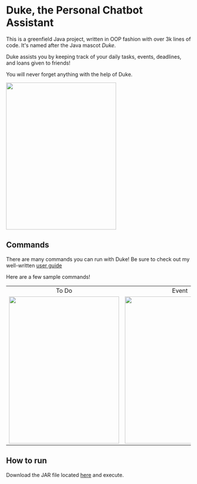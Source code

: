 # Duke, the Personal Chatbot Assistant

This is a greenfield Java project, written in OOP fashion with over 3k lines of code. It's named after the Java mascot _Duke_.

Duke assists you by keeping track of your daily tasks, events, deadlines, and loans given to friends! 

You will never forget anything with the help of Duke.

<img src="https://user-images.githubusercontent.com/88147891/207603054-c1f3ae64-7be9-4f45-8232-c67d758aeb94.jpg" data-canonical-src="https://gyazo.com/eb5c5741b6a9a16c692170a41a49c858.png" width="300" height="400" />

## Commands

There are many commands you can run with Duke! Be sure to check out my well-written [user guide](https://elginl.github.io/ip/)

Here are a few sample commands!

<table>
  <tr>
    <td align="center">To Do</td>
    <td align="center">Event</td>
    <td align="center">Deadline</td>    
  </tr>
  <tr>
    <td align="center"><img src="https://user-images.githubusercontent.com/88147891/207606065-2c5074cb-6379-4fe2-88f6-833e70ec0555.jpg" width=300 height=400></td>
    <td align="center"><img src="https://user-images.githubusercontent.com/88147891/207606128-56c559c0-0769-4175-811d-1135aef6eaac.jpg" width=300 height=400></td>
    <td align="center"><img src="https://user-images.githubusercontent.com/88147891/207606209-f82e2fad-bec5-45d1-9f6f-30abc77c37ac.jpg" width=300 height=400></td>
  </tr>
</table>

## How to run
Download the JAR file located [here](https://github.com/ElginL/ip/releases/tag/A-Release) and execute.
